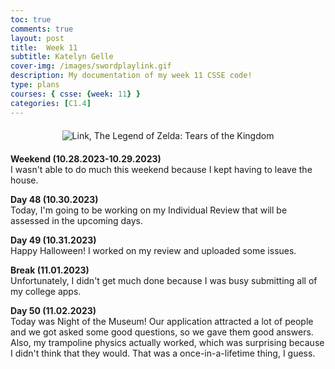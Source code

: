 ```yaml
---
toc: true
comments: true
layout: post
title:  Week 11
subtitle: Katelyn Gelle
cover-img: /images/swordplaylink.gif
description: My documentation of my week 11 CSSE code!
type: plans
courses: { csse: {week: 11} }
categories: [C1.4]
---
```


<div style="text-align: center; margin-top: 20px; margin-bottom: 20px;">
  <img src="{{site.baseurl}}/images/totklinkgif.gif" alt="Link, The Legend of Zelda: Tears of the Kingdom" />
</div>  

**Weekend (10.28.2023-10.29.2023)**  
I wasn't able to do much this weekend because I kept having to leave the house.

**Day 48 (10.30.2023)**  
Today, I'm going to be working on my Individual Review that will be assessed in the upcoming days.  

**Day 49 (10.31.2023)**  
Happy Halloween! I worked on my review and uploaded some issues.  

**Break (11.01.2023)**  
Unfortunately, I didn't get much done because I was busy submitting all of my college apps.  

**Day 50 (11.02.2023)**  
Today was Night of the Museum! Our application attracted a lot of people and we got asked some good questions, so we gave them good answers. Also, my trampoline physics actually worked, which was surprising because I didn't think that they would. That was a once-in-a-lifetime thing, I guess.